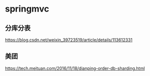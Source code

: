 # springmvc
## 分库分表
https://blog.csdn.net/weixin_39723519/article/details/113612331
## 美团
https://tech.meituan.com/2016/11/18/dianping-order-db-sharding.html
